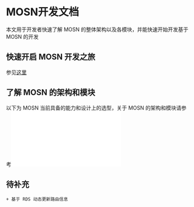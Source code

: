 # MOSN开发文档

本文用于开发者快速了解 MOSN 的整体架构以及各模块，并能快速开始开发基于 MOSN 的开发

## 快速开启 MOSN 开发之旅
   
   参见[这里](develop/quickstart.md) 
   
## 了解 MOSN 的架构和模块   

以下为 MOSN 当前具备的能力和设计上的选型，关于 MOSN 的架构和模块请参考![这里](../architecture.md)

## 待补充
    + 基于 RDS 动态更新路由信息